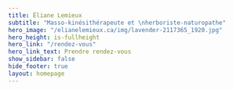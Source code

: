 ```yaml
---
title: Éliane Lemieux
subtitle: "Masso-kinésithérapeute et \nherboriste-naturopathe"
hero_image: "/elianelemieux.ca/img/lavender-2117365_1920.jpg"
hero_height: is-fullheight
hero_link: "/rendez-vous"
hero_link_text: Prendre rendez-vous
show_sidebar: false
hide_footer: true
layout: homepage
---
```


